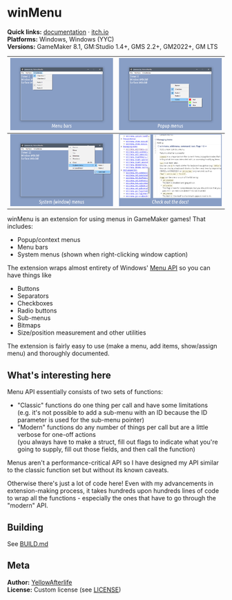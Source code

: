 # winMenu

**Quick links:** [documentation](https://yal.cc/docs/gm/winmenu/)
· [itch.io](https://yellowafterlife.itch.io/gamemaker-winwin)  
**Platforms:** Windows, Windows (YYC)​  
**Versions:** GameMaker 8.1, GM:Studio 1.4+, GMS 2.2+, GM2022+, GM LTS

| [![](export/media/itch-1.png)](export/media/itch-1.png) | [![](export/media/itch-2.png)](export/media/itch-2.png) |
| :-: | :-: |
| [![](export/media/itch-3.png)](export/media/itch-3.png) | [![](export/media/itch-4.png)](export/media/itch-4.png) |

winMenu is an extension for using menus in GameMaker games! That includes:

- Popup/context menus
- Menu bars
- System menus (shown when right-clicking window caption)

The extension wraps almost entirety of Windows' [Menu API](https://learn.microsoft.com/en-us/windows/win32/menurc/menus) so you can have things like

- Buttons
- Separators
- Checkboxes
- Radio buttons
- Sub-menus
- Bitmaps
- Size/position measurement and other utilities

The extension is fairly easy to use (make a menu, add items, show/assign menu)
and thoroughly documented.

## What's interesting here

Menu API essentially consists of two sets of functions:
- "Classic" functions do one thing per call and have some limitations  
  (e.g. it's not possible to add a sub-menu with an ID because the ID parameter is used for the sub-menu pointer)
- "Modern" functions do any number of things per call but are a little verbose for one-off actions  
  (you always have to make a struct, fill out flags to indicate what you're going to supply, fill out those fields, and then call the function)

Menus aren't a performance-critical API so I have designed my API
similar to the classic function set but without its known caveats.

Otherwise there's just a lot of code here!
Even with my advancements in extension-making process,
it takes hundreds upon hundreds lines of code to wrap all the functions -
especially the ones that have to go through the "modern" API.

## Building

See [BUILD.md](BUILD.md)

## Meta

**Author:** [YellowAfterlife](https://github.com/YellowAfterlife)  
**License:** Custom license (see [LICENSE](LICENSE))